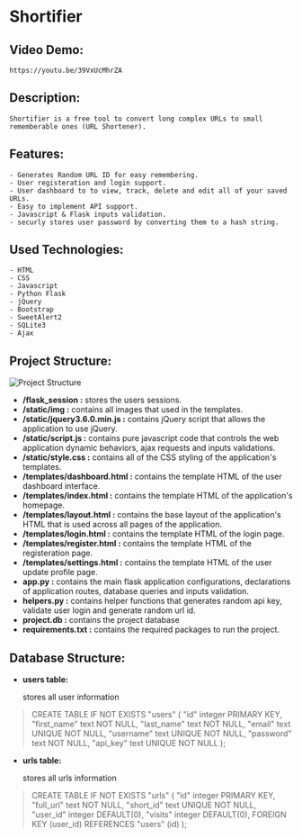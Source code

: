 # **Shortifier**

## Video Demo:  

    https://youtu.be/39VxUcMhrZA


## Description:

    Shortifier is a free tool to convert long complex URLs to small
    rememberable ones (URL Shortener).


## Features:

    - Generates Random URL ID for easy remembering.
    - User registeration and login support.
    - User dashboard to to view, track, delete and edit all of your saved URLs.
    - Easy to implement API support.
    - Javascript & Flask inputs validation.
    - securly stores user password by converting them to a hash string.


## Used Technologies:

    - HTML
    - CSS
    - Javascript
    - Python Flask
    - jQuery
    - Bootstrap
    - SweetAlert2
    - SQLite3
    - Ajax


## Project Structure:

![Project Structure](https://i.imgur.com/8nTZ8ZC.png)

- **/flask_session :** stores the users sessions.
- **/static/img :** contains all images that used in the templates.
- **/static/jquery3.6.0.min.js :** contains jQuery script that allows the application to use jQuery.
- **/static/script.js :** contains pure javascript code that controls the web application dynamic behaviors, ajax requests and inputs validations.
- **/static/style.css :** contains all of the CSS styling of the application's templates.
- **/templates/dashboard.html :** contains the template HTML of the user dashboard interface.
- **/templates/index.html :** contains the template HTML of the application's homepage.
- **/templates/layout.html :** contains the base layout of the application's HTML that is used across all pages of the application.
- **/templates/login.html :** contains the template HTML of the login page.
- **/templates/register.html :** contains the template HTML of the registeration page.
- **/templates/settings.html :** contains the template HTML of the user update profile page.
- **app.py :** contains the main flask application configurations, declarations of application routes, database queries and inputs validation.
- **helpers.py :** contains helper functions that generates random api key, validate user login and generate random url id.
- **project.db :** contains the project database
- **requirements.txt :** contains the required packages to run the project.


## Database Structure:

- **users table:**

    stores all user information

> CREATE TABLE IF NOT EXISTS "users" (
  "id" integer PRIMARY KEY,
  "first_name" text NOT NULL,
  "last_name" text NOT NULL,
  "email" text UNIQUE NOT NULL,
  "username" text UNIQUE NOT NULL,
  "password" text NOT NULL,
  "api_key" text UNIQUE NOT NULL
); 

- **urls table:**

    stores all urls information

> CREATE TABLE IF NOT EXISTS "urls" (
  "id" integer PRIMARY KEY,
  "full_url" text NOT NULL,
  "short_id" text UNIQUE NOT NULL,
  "user_id" integer DEFAULT(0),
  "visits" integer DEFAULT(0),
  FOREIGN KEY (user_id) REFERENCES "users" (id)
);